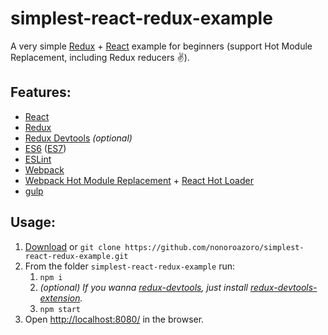 # simplest-react-redux-example

A very simple [Redux](https://github.com/rackt/redux) + [React](https://facebook.github.io/react/) example for beginners (support Hot Module Replacement, including Redux reducers :v:).


## Features:

- [React](https://facebook.github.io/react/)
- [Redux](https://github.com/rackt/redux)
- [Redux Devtools](https://github.com/gaearon/redux-devtools) *(optional)*
- [ES6](https://babeljs.io/docs/learn-es2015/) ([ES7](http://babeljs.io/docs/plugins/preset-stage-1/))
- [ESLint](http://eslint.org/)
- [Webpack](https://webpack.github.io/)
- [Webpack Hot Module Replacement](https://webpack.github.io/docs/hot-module-replacement.html) + [React Hot Loader](https://gaearon.github.io/react-hot-loader/)
- [gulp](http://gulpjs.com/)


## Usage:

1. [Download](https://github.com/nonoroazoro/simplest-react-redux-example/archive/master.zip) or `git clone https://github.com/nonoroazoro/simplest-react-redux-example.git`
2. From the folder `simplest-react-redux-example` run:
      1. `npm i`
      2. *(optional) If you wanna [redux-devtools](https://github.com/gaearon/redux-devtools), just install [redux-devtools-extension](https://github.com/zalmoxisus/redux-devtools-extension).*
      3. `npm start`
3. Open [http://localhost:8080/](http://localhost:8080/) in the browser.

